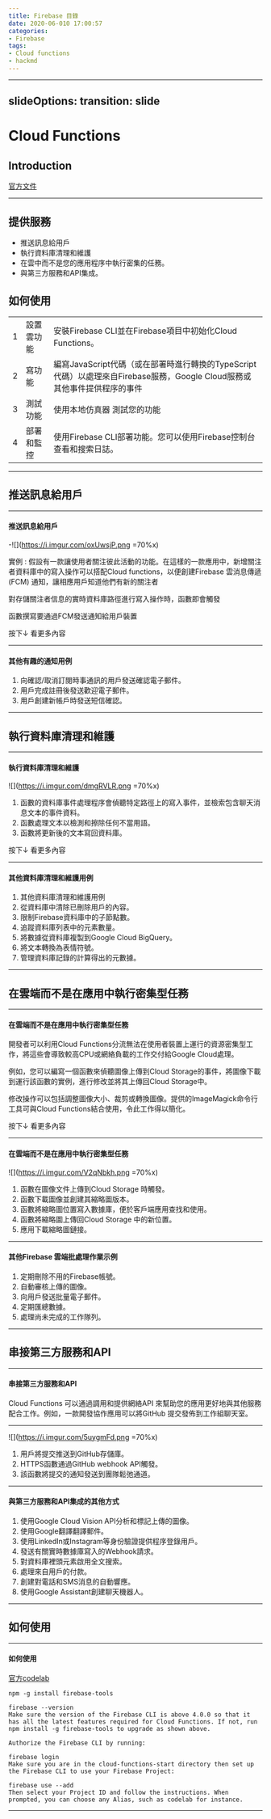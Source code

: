 ```yaml
---
title: Firebase 目錄
date: 2020-06-010 17:00:57
categories: 
- Firebase
tags:
- Cloud functions
- hackmd
---
```


---
slideOptions:
  transition: slide
---

<style>
.reveal {
  font-size: 24px;
}
</style>

# Cloud Functions
## Introduction
[官方文件](https://firebase.google.com/docs/functions/use-cases)

---

## 提供服務
- 推送訊息給用戶
- 執行資料庫清理和維護
- 在雲中而不是您的應用程序中執行密集的任務。
- 與第三方服務和API集成。

## 如何使用 

|  |   |   |
| -------- | -------- | -------- |
| 1        | 設置雲功能     | 安裝Firebase CLI並在Firebase項目中初始化Cloud Functions。     |
| 2        | 寫功能 | 編寫JavaScript代碼（或在部署時進行轉換的TypeScript代碼）以處理來自Firebase服務，Google Cloud服務或其他事件提供程序的事件 |
| 3 | 測試功能 | 使用本地仿真器 測試您的功能 |
| 4 | 部署和監控 | 使用Firebase CLI部署功能。您可以使用Firebase控制台查看和搜索日誌。 |

    
---

## 推送訊息給用戶

---

####  推送訊息給用戶
<style>
    .present p {
        font-size: 20px;
    }
</style>
-![](https://i.imgur.com/oxUwsjP.png =70%x)
<p>

實例 :
假設有一款讓使用者關注彼此活動的功能。在這樣的一款應用中，新增關注者資料庫中的寫入操作可以搭配Cloud functions，以便創建Firebase 雲消息傳遞(FCM) 通知，讓相應用戶知道他們有新的關注者<br />

<span><!-- .element: class="fragment highlight-red" -->對存儲關注者信息的實時資料庫路徑進行寫入操作時，函數即會觸發</span>

函數撰寫要通過FCM發送通知給用戶裝置
</p>

<p>
按下↓ 看更多內容
</p>

----

<!-- .slide: data-background="#1A237E" -->
#### 其他有趣的通知用例
1. 向確認/取消訂閱時事通訊的用戶發送確認電子郵件。
2. 用戶完成註冊後發送歡迎電子郵件。
3. 用戶創建新帳戶時發送短信確認。

---

## 執行資料庫清理和維護

---

####  執行資料庫清理和維護
![](https://i.imgur.com/dmgRVLR.png =70%x)

1. 函數的資料庫事件處理程序會偵聽特定路徑上的寫入事件，並檢索包含聊天消息文本的事件資料。
2. 函數處理文本以檢測和擦除任何不當用語。
3. 函數將更新後的文本寫回資料庫。

<p>
按下↓ 看更多內容
</p>

----

<!-- .slide: data-background="#1A237E" -->
#### 其他資料庫清理和維護用例
1. 其他資料庫清理和維護用例
2. 從資料庫中清除已刪除用戶的內容。
3. 限制Firebase資料庫中的子節點數。
4. 追蹤資料庫列表中的元素數量。
5. 將數據從資料庫複製到Google Cloud BigQuery。
6. 將文本轉換為表情符號。
7. 管理資料庫記錄的計算得出的元數據。

---

## 在雲端而不是在應用中執行密集型任務

---

#### 在雲端而不是在應用中執行密集型任務
<span><!-- .element: class="fragment highlight-blue" -->開發者可以利用Cloud Functions分流無法在使用者裝置上運行的資源密集型工作，將這些會導致較高CPU或網絡負載的工作交付給Google Cloud處理。</span>

<span><!-- .element: class="fragment highlight-red" -->例如，您可以編寫一個函數來偵聽圖像上傳到Cloud Storage的事件，將圖像下載到運行該函數的實例，進行修改並將其上傳回Cloud Storage中。</span>

<span><!-- .element: class="fragment highlight-green"-->修改操作可以包括調整圖像大小、裁剪或轉換圖像。提供的ImageMagick命令行工具可與Cloud Functions結合使用，令此工作得以簡化。</span>

<p>
按下↓ 看更多內容
</p>

----

#### 在雲端而不是在應用中執行密集型任務
![](https://i.imgur.com/V2qNbkh.png =70%x)
1. 函數在圖像文件上傳到Cloud Storage 時觸發。
2. 函數下載圖像並創建其縮略圖版本。
3. 函數將縮略圖位置寫入數據庫，便於客戶端應用查找和使用。
4. 函數將縮略圖上傳回Cloud Storage 中的新位置。
5. 應用下載縮略圖鏈接。

----

<!-- .slide: data-background="#1A237E" -->
#### 其他Firebase 雲端批處理作業示例
1. 定期刪除不用的Firebase帳號。
2. 自動審核上傳的圖像。
3. 向用戶發送批量電子郵件。
4. 定期匯總數據。
5. 處理尚未完成的工作隊列。

---

## 串接第三方服務和API

---

#### 串接第三方服務和API

Cloud Functions 可以通過調用和提供網絡API 來幫助您的應用更好地與其他服務配合工作。例如，一款開發協作應用可以將GitHub 提交發佈到工作組聊天室。

----

![](https://i.imgur.com/5uygmFd.png =70%x)
1. 用戶將提交推送到GitHub存儲庫。
2. HTTPS函數通過GitHub webhook API觸發。
3. 該函數將提交的通知發送到團隊鬆弛通道。

----

#### 與第三方服務和API集成的其他方式
1. 使用Google Cloud Vision API分析和標記上傳的圖像。
2. 使用Google翻譯翻譯郵件。
3. 使用LinkedIn或Instagram等身份驗證提供程序登錄用戶。
4. 發送有關實時數據庫寫入的Webhook請求。
5. 對資料庫裡頭元素啟用全文搜索。
6. 處理來自用戶的付款。
7. 創建對電話和SMS消息的自動響應。
8. 使用Google Assistant創建聊天機器人。

---

## 如何使用

---

#### 如何使用
[官方codelab ](https://codelabs.developers.google.com/codelabs/firebase-cloud-functions/#0)


```
npm -g install firebase-tools

firebase --version
Make sure the version of the Firebase CLI is above 4.0.0 so that it has all the latest features required for Cloud Functions. If not, run npm install -g firebase-tools to upgrade as shown above.

Authorize the Firebase CLI by running:

firebase login
Make sure you are in the cloud-functions-start directory then set up the Firebase CLI to use your Firebase Project:

firebase use --add
Then select your Project ID and follow the instructions. When prompted, you can choose any Alias, such as codelab for instance.
```

---